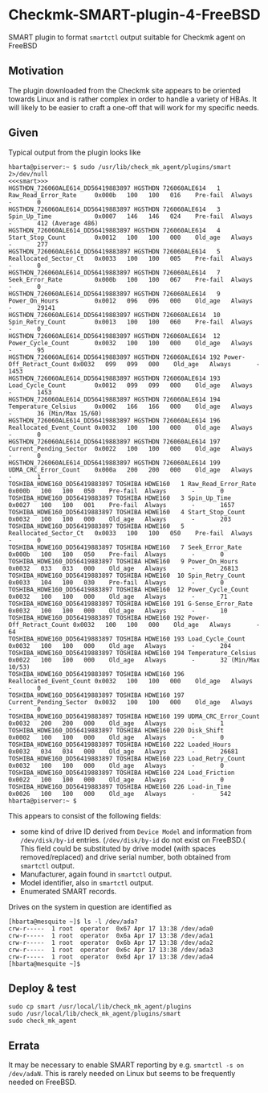 # Checkmk-SMART-plugin-4-FreeBSD

SMART plugin to format `smartctl` output suitable for Checkmk agent on FreeBSD

## Motivation

The plugin downloaded from the Checkmk site appears to be oriented towards Linux and is rather complex in order to handle a variety of HBAs. It will likely to be easier to craft a one-off that will work for my specific needs.

## Given

Typical output from the plugin looks like

```text
hbarta@piserver:~ $ sudo /usr/lib/check_mk_agent/plugins/smart 2>/dev/null
<<<smart>>>
HGSTHDN_726060ALE614_DD56419883897 HGSTHDN 726060ALE614   1 Raw_Read_Error_Rate     0x000b   100   100   016    Pre-fail  Always       -       0
HGSTHDN_726060ALE614_DD56419883897 HGSTHDN 726060ALE614   3 Spin_Up_Time            0x0007   146   146   024    Pre-fail  Always       -       412 (Average 486)
HGSTHDN_726060ALE614_DD56419883897 HGSTHDN 726060ALE614   4 Start_Stop_Count        0x0012   100   100   000    Old_age   Always       -       277
HGSTHDN_726060ALE614_DD56419883897 HGSTHDN 726060ALE614   5 Reallocated_Sector_Ct   0x0033   100   100   005    Pre-fail  Always       -       0
HGSTHDN_726060ALE614_DD56419883897 HGSTHDN 726060ALE614   7 Seek_Error_Rate         0x000b   100   100   067    Pre-fail  Always       -       0
HGSTHDN_726060ALE614_DD56419883897 HGSTHDN 726060ALE614   9 Power_On_Hours          0x0012   096   096   000    Old_age   Always       -       29141
HGSTHDN_726060ALE614_DD56419883897 HGSTHDN 726060ALE614  10 Spin_Retry_Count        0x0013   100   100   060    Pre-fail  Always       -       0
HGSTHDN_726060ALE614_DD56419883897 HGSTHDN 726060ALE614  12 Power_Cycle_Count       0x0032   100   100   000    Old_age   Always       -       95
HGSTHDN_726060ALE614_DD56419883897 HGSTHDN 726060ALE614 192 Power-Off_Retract_Count 0x0032   099   099   000    Old_age   Always       -       1453
HGSTHDN_726060ALE614_DD56419883897 HGSTHDN 726060ALE614 193 Load_Cycle_Count        0x0012   099   099   000    Old_age   Always       -       1453
HGSTHDN_726060ALE614_DD56419883897 HGSTHDN 726060ALE614 194 Temperature_Celsius     0x0002   166   166   000    Old_age   Always       -       36 (Min/Max 15/60)
HGSTHDN_726060ALE614_DD56419883897 HGSTHDN 726060ALE614 196 Reallocated_Event_Count 0x0032   100   100   000    Old_age   Always       -       0
HGSTHDN_726060ALE614_DD56419883897 HGSTHDN 726060ALE614 197 Current_Pending_Sector  0x0022   100   100   000    Old_age   Always       -       0
HGSTHDN_726060ALE614_DD56419883897 HGSTHDN 726060ALE614 199 UDMA_CRC_Error_Count    0x000a   200   200   000    Old_age   Always       -       1
TOSHIBA_HDWE160_DD56419883897 TOSHIBA HDWE160   1 Raw_Read_Error_Rate     0x000b   100   100   050    Pre-fail  Always       -       0
TOSHIBA_HDWE160_DD56419883897 TOSHIBA HDWE160   3 Spin_Up_Time            0x0027   100   100   001    Pre-fail  Always       -       1657
TOSHIBA_HDWE160_DD56419883897 TOSHIBA HDWE160   4 Start_Stop_Count        0x0032   100   100   000    Old_age   Always       -       203
TOSHIBA_HDWE160_DD56419883897 TOSHIBA HDWE160   5 Reallocated_Sector_Ct   0x0033   100   100   050    Pre-fail  Always       -       0
TOSHIBA_HDWE160_DD56419883897 TOSHIBA HDWE160   7 Seek_Error_Rate         0x000b   100   100   050    Pre-fail  Always       -       0
TOSHIBA_HDWE160_DD56419883897 TOSHIBA HDWE160   9 Power_On_Hours          0x0032   033   033   000    Old_age   Always       -       26813
TOSHIBA_HDWE160_DD56419883897 TOSHIBA HDWE160  10 Spin_Retry_Count        0x0033   104   100   030    Pre-fail  Always       -       0
TOSHIBA_HDWE160_DD56419883897 TOSHIBA HDWE160  12 Power_Cycle_Count       0x0032   100   100   000    Old_age   Always       -       71
TOSHIBA_HDWE160_DD56419883897 TOSHIBA HDWE160 191 G-Sense_Error_Rate      0x0032   100   100   000    Old_age   Always       -       10
TOSHIBA_HDWE160_DD56419883897 TOSHIBA HDWE160 192 Power-Off_Retract_Count 0x0032   100   100   000    Old_age   Always       -       64
TOSHIBA_HDWE160_DD56419883897 TOSHIBA HDWE160 193 Load_Cycle_Count        0x0032   100   100   000    Old_age   Always       -       204
TOSHIBA_HDWE160_DD56419883897 TOSHIBA HDWE160 194 Temperature_Celsius     0x0022   100   100   000    Old_age   Always       -       32 (Min/Max 10/53)
TOSHIBA_HDWE160_DD56419883897 TOSHIBA HDWE160 196 Reallocated_Event_Count 0x0032   100   100   000    Old_age   Always       -       0
TOSHIBA_HDWE160_DD56419883897 TOSHIBA HDWE160 197 Current_Pending_Sector  0x0032   100   100   000    Old_age   Always       -       0
TOSHIBA_HDWE160_DD56419883897 TOSHIBA HDWE160 199 UDMA_CRC_Error_Count    0x0032   200   200   000    Old_age   Always       -       1
TOSHIBA_HDWE160_DD56419883897 TOSHIBA HDWE160 220 Disk_Shift              0x0002   100   100   000    Old_age   Always       -       0
TOSHIBA_HDWE160_DD56419883897 TOSHIBA HDWE160 222 Loaded_Hours            0x0032   034   034   000    Old_age   Always       -       26681
TOSHIBA_HDWE160_DD56419883897 TOSHIBA HDWE160 223 Load_Retry_Count        0x0032   100   100   000    Old_age   Always       -       0
TOSHIBA_HDWE160_DD56419883897 TOSHIBA HDWE160 224 Load_Friction           0x0022   100   100   000    Old_age   Always       -       0
TOSHIBA_HDWE160_DD56419883897 TOSHIBA HDWE160 226 Load-in_Time            0x0026   100   100   000    Old_age   Always       -       542
hbarta@piserver:~ $ 
```

This appears to consist of the following fields:

* some kind of drive ID derived from `Device Model` and information from `/dev/disk/by-id` entries. (`/dev/disk/by-id` do not exist on FreeBSD.( This field could be substituted by drive model (with spaces removed/replaced) and drive serial number, both obtained from `smartctl` output.
* Manufacturer, again found in `smartctl` output.
* Model identifier, also in `smartctl` output.
* Enumerated SMART records.

Drives on the system in question are identified as

```text
[hbarta@mesquite ~]$ ls -l /dev/ada?
crw-r-----  1 root  operator  0x67 Apr 17 13:38 /dev/ada0
crw-r-----  1 root  operator  0x6a Apr 17 13:38 /dev/ada1
crw-r-----  1 root  operator  0x6b Apr 17 13:38 /dev/ada2
crw-r-----  1 root  operator  0x6c Apr 17 13:38 /dev/ada3
crw-r-----  1 root  operator  0x6d Apr 17 13:38 /dev/ada4
[hbarta@mesquite ~]$ 
```

## Deploy & test

```text
sudo cp smart /usr/local/lib/check_mk_agent/plugins
sudo /usr/local/lib/check_mk_agent/plugins/smart
sudo check_mk_agent
```

## Errata

It may be necessary to enable SMART reporting by e.g. `smartctl -s on /dev/adaN`. This is rarely needed on Linux but seems to be frequently needed on FreeBSD.
